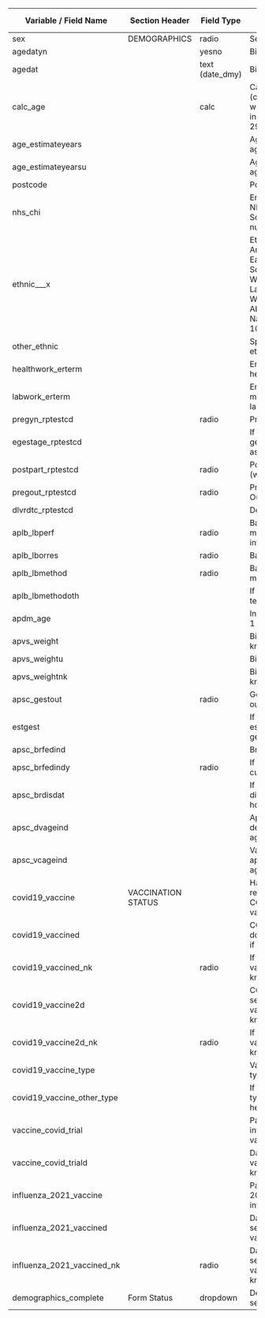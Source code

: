 | Variable / Field Name         | Section Header     | Field Type       | Field Label                                                                                                                                                 | Choices or Calculations |
| ----------------------------- | ------------------ | ---------------- | ----------------------------------------------------------------------------------------------------------------------------------------------------------- | ----------------------- |
| sex                           | DEMOGRAPHICS       | radio            | Sex at birth                                                                                                                                                |                         |
| agedatyn                      |                    | yesno            | Birth date known                                                                                                                                            |                         |
| agedat                        |                    | text (date\_dmy) | Birth date                                                                                                                                                  |                         |
| calc\_age                     |                    | calc             | Calculated age (comparing DOB with DOE) - inaccurate with 29th Feb Dates                                                                                    |                         |
| age\_estimateyears            |                    |                  | Age/estimated age                                                                                                                                           |                         |
| age\_estimateyearsu           |                    |                  | Age/estimated age unit                                                                                                                                      |                         |
| postcode                      |                    |                  | Postcode                                                                                                                                                    |                         |
| nhs\_chi                      |                    |                  | England/Wales NHS number, Scotland CHI number                                                                                                               |                         |
| ethnic\_\_\_x                 |                    |                  | Ethnic Group (1: Arab; 2: Black; 3: East Asian; 4: South Asian; 5: West Asian; 6: Latin American; 7: White; 8: Aboriginal/First Nations; 9: Other; 10: N/A) |                         |
| other\_ethnic                 |                    |                  | Specified "Other" ethnic group                                                                                                                              |                         |
| healthwork\_erterm            |                    |                  | Employed as healthcare worker                                                                                                                               |                         |
| labwork\_erterm               |                    |                  | Employed in microbiology laboratory                                                                                                                         |                         |
| pregyn\_rptestcd              |                    | radio            | Pregnant                                                                                                                                                    |                         |
| egestage\_rptestcd            |                    |                  | If pregnant, gestational weeks assessment                                                                                                                   |                         |
| postpart\_rptestcd            |                    | radio            | Post partum (within 6 weeks)                                                                                                                                |                         |
| pregout\_rptestcd             |                    | radio            | Pregnancy Outcome                                                                                                                                           |                         |
| dlvrdtc\_rptestcd             |                    |                  | Delivery date                                                                                                                                               |                         |
| aplb\_lbperf                  |                    | radio            | Baby tested for mothers ARI infection                                                                                                                       |                         |
| aplb\_lborres                 |                    | radio            | Baby test result                                                                                                                                            |                         |
| aplb\_lbmethod                |                    | radio            | Baby test methodology                                                                                                                                       |                         |
| aplb\_lbmethodoth             |                    |                  | If other, specify test methodology                                                                                                                          |                         |
| apdm\_age                     |                    |                  | Infant - less than 1 year old?                                                                                                                              |                         |
| apvs\_weight                  |                    |                  | Birth weight if known                                                                                                                                       |                         |
| apvs\_weightu                 |                    |                  | Birth weight unit                                                                                                                                           |                         |
| apvs\_weightnk                |                    |                  | Birth weight not known                                                                                                                                      |                         |
| apsc\_gestout                 |                    | radio            | Gestational outcome                                                                                                                                         |                         |
| estgest                       |                    |                  | If preterm birth, estimated gestation period                                                                                                                |                         |
| apsc\_brfedind                |                    |                  | Breastfed                                                                                                                                                   |                         |
| apsc\_brfedindy               |                    | radio            | If breastfed, current status                                                                                                                                |                         |
| apsc\_brdisdat                |                    |                  | If breastfeeding discontinued, at how many weeks                                                                                                            |                         |
| apsc\_dvageind                |                    |                  | Appropriate development for age?                                                                                                                            |                         |
| apsc\_vcageind                |                    |                  | Vaccinations appropriate for age/country?                                                                                                                   |                         |
| covid19\_vaccine              | VACCINATION STATUS |                  | Has the patient received a COVID-19 vaccine?                                                                                                                |                         |
| covid19\_vaccined             |                    |                  | COVID-19 first dose vaccine date if known                                                                                                                   |                         |
| covid19\_vaccined\_nk         |                    | radio            | If first dose vaccine date not known                                                                                                                        |                         |
| covid19\_vaccine2d            |                    |                  | COVID-19 second dose vaccine date if known                                                                                                                  |                         |
| covid19\_vaccine2d\_nk        |                    | radio            | If second dose vaccine date not known                                                                                                                       |                         |
| covid19\_vaccine\_type        |                    |                  | Vaccine type/Manufacturer                                                                                                                                   |                         |
| covid19\_vaccine\_other\_type |                    |                  | If "Other" vaccine type, specified here                                                                                                                     |                         |
| vaccine\_covid\_trial         |                    |                  | Patient previously involved in COVID vaccine trial?                                                                                                         |                         |
| vaccine\_covid\_triald        |                    |                  | Date of first trial vaccination if known                                                                                                                    |                         |
| influenza\_2021\_vaccine      |                    |                  | Patient received a 2020/21 seasonal influenza vaccine?                                                                                                      |                         |
| influenza\_2021\_vaccined     |                    |                  | Date of 2020/21 seasonal influenza vaccine if known                                                                                                         |                         |
| influenza\_2021\_vaccined\_nk |                    | radio            | Date of 2020/21 seasonal influenza vaccine not known                                                                                                        |                         |
| demographics\_complete        | Form Status        | dropdown         | Demographics section complete?                                                                                                                              |                         |
